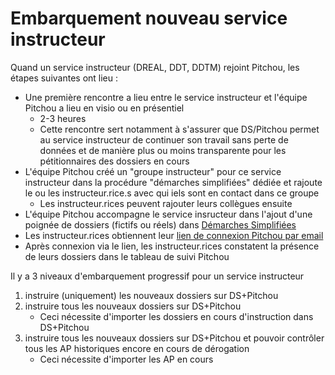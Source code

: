 # Embarquement nouveau service instructeur

Quand un service instructeur (DREAL, DDT, DDTM) rejoint Pitchou, les étapes suivantes ont lieu : 
- Une première rencontre a lieu entre le service instructeur et l'équipe Pitchou a lieu en visio ou en présentiel
    - 2-3 heures
    - Cette rencontre sert notamment à s'assurer que DS/Pitchou permet au service instructeur de continuer son travail sans perte de données et de manière plus ou moins transparente pour les pétitionnaires des dossiers en cours
- L'équipe Pitchou créé un "groupe instructeur" pour ce service instructeur dans la procédure "démarches simplifiées" dédiée et rajoute le ou les instructeur.rice.s avec qui iels sont en contact dans ce groupe
    - Les instructeur.rices peuvent rajouter leurs collègues ensuite
- L'équipe Pitchou accompagne le service insructeur dans l'ajout d'une poignée de dossiers (fictifs ou réels) dans [Démarches Simplifiées](https://www.demarches-simplifiees.fr/commencer/derogation-especes-protegees)
- Les instructeur.rices obtiennent leur [lien de connexion Pitchou par email](https://pitchou.beta.gouv.fr/)
- Après connexion via le lien, les instructeur.rices constatent la présence de leurs dossiers dans le tableau de suivi Pitchou

Il y a 3 niveaux d'embarquement progressif pour un service instructeur
1) instruire (uniquement) les nouveaux dossiers sur DS+Pitchou
2) instruire tous les nouveaux dossiers sur DS+Pitchou
    - Ceci nécessite d'importer les dossiers en cours d'instruction dans DS+Pitchou
3) instruire tous les nouveaux dossiers sur DS+Pitchou et pouvoir contrôler tous les AP historiques encore en cours de dérogation
    - Ceci nécessite d'importer les AP en cours